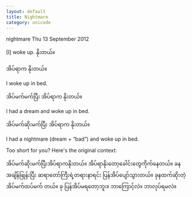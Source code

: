 ```yaml
---
layout: default
title: Nightmare
category: unicode
---
```


<p>nightmare Thu 13 September 2012</p>
<p>[I] woke up.<span class='mm3'> နိုးတယ်။</span></p>
<p class='my'><span class='mm3'>အိပ်ရာက နိုးတယ်။</span></p>
<p class='hide-this'>I woke up in bed.</p>

<p class='my'><span class='mm3'>အိပ်မက်မက်ပြီး အိပ်ရာက နိုးတယ်။</span></p>
<p class='hide-this'>I had a dream and woke up in bed.</p>

<p class='my'><span class='mm3'>အိပ်မက်ဆိုးမက်ပြီး အိပ်ရာက နိုးတယ်။</span></p>
<p class='hide-this'>I had a nightmare (dream + “bad”) and woke up in bed.</p>

<p>Too short for you? Here's the original context:</p>
<p class='my'><span class='mm3'>အိပ်မက်ဆိုးမက်ပြီးအိပ်ရာကနိုးတယ်။ အိပ်ရာနိုးတော့ခေါင်းတွေကိုက်နေတယ်။ ခနအချိန်ဖြုန်းပြီး ဆရာတော်ကြီးရဲ့တရားနာရင်း ပြန်အိပ်ပျော်သွားတယ်။ ခုနထက်ဆိုးတဲ့အိပ်မက်ထပ်မက် တယ်။ ခု ပြန်အိပ်မရတော့ဘူး။ ဘာကြောင့်လဲ။ ဘာလုပ်ရမလဲ။</span></p>

